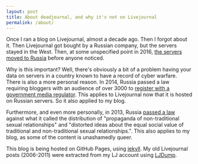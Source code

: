 ```yaml
---
layout: post
title: About deadjournal, and why it's not on Livejournal
permalink: /about/
---
```


Once I ran a blog on Livejournal, almost a decade ago. Then I forgot about it. Then Livejournal got bought by a Russian company, but the servers stayed in the West. Then, at some unspecified point in 2016, [the servers moved to Russia](https://puzzling.org/politics-and-society/2017/01/if-youre-still-maintaining-a-livejournal-your-journals-now-in-russia/) before anyone noticed.

Why is this important? Well, there's obviously a bit of a problem having your data on servers in a country known to have a record of cyber warfare. There is also a more personal reason. 
In 2014, Russia passed a law requiring bloggers with an audience of over 3000 to [register with a government media regulator](https://www.bbc.co.uk/news/technology-28583669). This applies to Livejournal
now that it is hosted on Russian servers. So it also applied to my blog.

Furthermore, and even more personally, in 2013, Russia [passed a law](https://en.wikipedia.org/wiki/Russian_gay_propaganda_law) against what it called the distribution of "propaganda of non-traditional sexual relationships" and "distorted ideas about the equal social value of traditional and non-traditional sexual relationships.". This also applies to my blog, as some of the content is unashamedly queer.

This blog is being hosted on GitHub Pages, using [jekyll](https://github.com/jekyll). My
old Livejournal posts (2006-2011) were extracted from my LJ account using [LJDump](https://hewgill.com/ljdump/).

